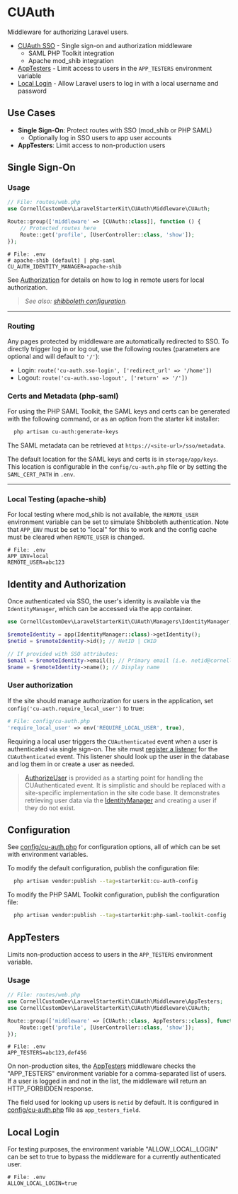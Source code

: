 # CUAuth

Middleware for authorizing Laravel users.

- [CUAuth SSO](#cuauth) - Single sign-on and authorization middleware 
  - SAML PHP Toolkit integration
  - Apache mod_shib integration
- [AppTesters](#apptesters) - Limit access to users in the `APP_TESTERS` environment variable
- [Local Login](#local-login) - Allow Laravel users to log in with a local username and password

## Use Cases

- **Single Sign-On**: Protect routes with SSO (mod_shib or PHP SAML)
  - Optionally log in SSO users to app user accounts
- **AppTesters**: Limit access to non-production users


## Single Sign-On

### Usage

```php
// File: routes/web.php
use CornellCustomDev\LaravelStarterKit\CUAuth\Middleware\CUAuth;

Route::group(['middleware' => [CUAuth::class]], function () {
    // Protected routes here
    Route::get('profile', [UserController::class, 'show']);
});
```

```dotenv
# File: .env
# apache-shib (default) | php-saml
CU_AUTH_IDENTITY_MANAGER=apache-shib
```

See [Authorization](#identity-and-authorization) for details on how to log in remote users for local authorization.

> _See also: [shibboleth configuration](SHIBBOLETH.md)._

---

### Routing

Any pages protected by middleware are automatically redirected to SSO. To directly trigger log in or log out, use the following routes (parameters are optional and will default to `'/'`):
- Login: `route('cu-auth.sso-login', ['redirect_url' => '/home'])` 
- Logout: `route('cu-auth.sso-logout', ['return' => '/'])`

### Certs and Metadata (php-saml)

For using the PHP SAML Toolkit, the SAML keys and certs can be generated with the following command, or as an option from the starter kit installer:

```bash
  php artisan cu-auth:generate-keys
```

The SAML metadata can be retrieved at `https://<site-url>/sso/metadata`.

The default location for the SAML keys and certs is in `storage/app/keys`. This location is configurable in the `config/cu-auth.php` file or by setting the `SAML_CERT_PATH` in `.env`.

---

### Local Testing (apache-shib)
For local testing where mod_shib is not available, the `REMOTE_USER` environment variable can be set to simulate
Shibboleth authentication. Note that `APP_ENV` must be set to "local" for this to work and the config cache must be cleared when `REMOTE_USER` is changed.

```dotenv
# File: .env
APP_ENV=local
REMOTE_USER=abc123
```

## Identity and Authorization

Once authenticated via SSO, the user's identity is available via the `IdentityManager`, which can be accessed via the app container.

```php
use CornellCustomDev\LaravelStarterKit\CUAuth\Managers\IdentityManager;

$remoteIdentity = app(IdentityManager::class)->getIdentity();
$netid = $remoteIdentity->id(); // NetID | CWID

// If provided with SSO attributes:
$email = $remoteIdentity->email(); // Primary email (i.e. netid@cornell.edu)
$name = $remoteIdentity->name(); // Display name
```

### User authorization

If the site should manage authorization for users in the application, set `config('cu-auth.require_local_user')` to true:

```php
# File: config/cu-auth.php
'require_local_user' => env('REQUIRE_LOCAL_USER', true),
```

Requiring a local user triggers the `CUAuthenticated` event when a user is authenticated via single sign-on. The site must
[register a listener](https://laravel.com/docs/11.x/events#registering-events-and-listeners) for
the `CUAuthenticated` event. This listener should look up the user in the database and log them in or create a user
as needed.

> [AuthorizeUser](Listeners/AuthorizeUser.php) is provided as a starting point for handling the CUAuthenticated event.
> It is simplistic and should be replaced with a site-specific implementation in the site code base. It demonstrates 
> retrieving user data via the [IdentityManager](Managers/IdentityManager.php) and creating a user if they do not exist. 


## Configuration

See [config/cu-auth.php](../../config/cu-auth.php) for configuration options, all of which can be set with environment variables.

To modify the default configuration, publish the configuration file:

```bash
  php artisan vendor:publish --tag=starterkit:cu-auth-config
```

To modify the PHP SAML Toolkit configuration, publish the configuration file:

```bash
  php artisan vendor:publish --tag=starterkit:php-saml-toolkit-config
```


## AppTesters

Limits non-production access to users in the `APP_TESTERS` environment variable.

### Usage

```php
// File: routes/web.php
use CornellCustomDev\LaravelStarterKit\CUAuth\Middleware\AppTesters;
use CornellCustomDev\LaravelStarterKit\CUAuth\Middleware\CUAuth;

Route::group(['middleware' => [CUAuth::class, AppTesters::class], function () {
    Route::get('profile', [UserController::class, 'show']);
});
```

```dotenv
# File: .env
APP_TESTERS=abc123,def456
```

On non-production sites, the [AppTesters](Middleware/AppTesters.php) middleware checks the "APP_TESTERS" environment variable for a comma-separated list of users. If a user is logged in and not in the list, the middleware will return an HTTP_FORBIDDEN response.

The field used for looking up users is `netid` by default. It is configured in [config/cu-auth.php](../../config/cu-auth.php) file as `app_testers_field`.


## Local Login
For testing purposes, the environment variable "ALLOW_LOCAL_LOGIN" can be set to true to bypass the middleware for a currently authenticated user.
```dotenv
# File: .env
ALLOW_LOCAL_LOGIN=true

